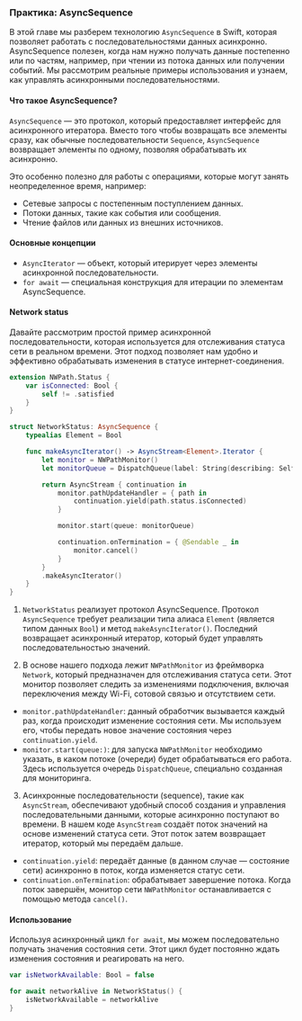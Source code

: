 ### Практика: AsyncSequence

В этой главе мы разберем технологию `AsyncSequence` в Swift, которая позволяет работать с последовательностями данных асинхронно. AsyncSequence полезен, когда нам нужно получать данные постепенно или по частям, например, при чтении из потока данных или получении событий. Мы рассмотрим реальные примеры использования и узнаем, как управлять асинхронными последовательностями.

#### Что такое AsyncSequence?

`AsyncSequence` — это протокол, который предоставляет интерфейс для асинхронного итератора. Вместо того чтобы возвращать все элементы сразу, как обычные последовательности `Sequence`, `AsyncSequence` возвращает элементы по одному, позволяя обрабатывать их асинхронно.

Это особенно полезно для работы с операциями, которые могут занять неопределенное время, например:

- Сетевые запросы с постепенным поступлением данных.
- Потоки данных, такие как события или сообщения.
- Чтение файлов или данных из внешних источников.

#### Основные концепции

- `AsyncIterator` — объект, который итерирует через элементы асинхронной последовательности.
- `for await` — специальная конструкция для итерации по элементам AsyncSequence.

#### Network status

Давайте рассмотрим простой пример асинхронной последовательности, которая используется для отслеживания статуса сети в реальном времени.
Этот подход позволяет нам удобно и эффективно обрабатывать изменения в статусе интернет-соединения.

```swift
extension NWPath.Status {
	var isConnected: Bool {
		self != .satisfied
	}
}

struct NetworkStatus: AsyncSequence {
	typealias Element = Bool

	func makeAsyncIterator() -> AsyncStream<Element>.Iterator {
		let monitor = NWPathMonitor()
		let monitorQueue = DispatchQueue(label: String(describing: Self.self) + "Queue")

		return AsyncStream { continuation in
			monitor.pathUpdateHandler = { path in
				continuation.yield(path.status.isConnected)
			}

			monitor.start(queue: monitorQueue)

			continuation.onTermination = { @Sendable _ in
				monitor.cancel()
			}
		}
		.makeAsyncIterator()
	}
}
```

1. `NetworkStatus` реализует протокол AsyncSequence. Протокол `AsyncSequence` требует реализации типа алиаса `Element` (является типом данных `Bool`) и метод `makeAsyncIterator()`. Последний возвращает асинхронный итератор, который будет управлять последовательностью значений.

2. В основе нашего подхода лежит `NWPathMonitor` из фреймворка `Network`, который предназначен для отслеживания статуса сети. Этот монитор позволяет следить за изменениями подключения, включая переключения между Wi-Fi, сотовой связью и отсутствием сети.

- `monitor.pathUpdateHandler`: данный обработчик вызывается каждый раз, когда происходит изменение состояния сети. Мы используем его, чтобы передать новое значение состояния через `continuation.yield`.
- `monitor.start(queue:)`: для запуска `NWPathMonitor` необходимо указать, в каком потоке (очереди) будет обрабатываться его работа. Здесь используется очередь `DispatchQueue`, специально созданная для мониторинга.

3. Асинхронные последовательности (sequence), такие как `AsyncStream`, обеспечивают удобный способ создания и управления последовательными данными, которые асинхронно поступают во времени. В нашем коде `AsyncStream` создаёт поток значений на основе изменений статуса сети. Этот поток затем возвращает итератор, который мы передаём дальше.

- `continuation.yield`: передаёт данные (в данном случае — состояние сети) асинхронно в поток, когда изменяется статус сети.
- `continuation.onTermination`: обрабатывает завершение потока. Когда поток завершён, монитор сети `NWPathMonitor` останавливается с помощью метода `cancel()`.


#### Использование

Используя асинхронный цикл `for await`, мы можем последовательно получать значения состояния сети. Этот цикл будет постоянно ждать изменения состояния и реагировать на него.

```swift
var isNetworkAvailable: Bool = false

for await networkAlive in NetworkStatus() {
    isNetworkAvailable = networkAlive
}
```

